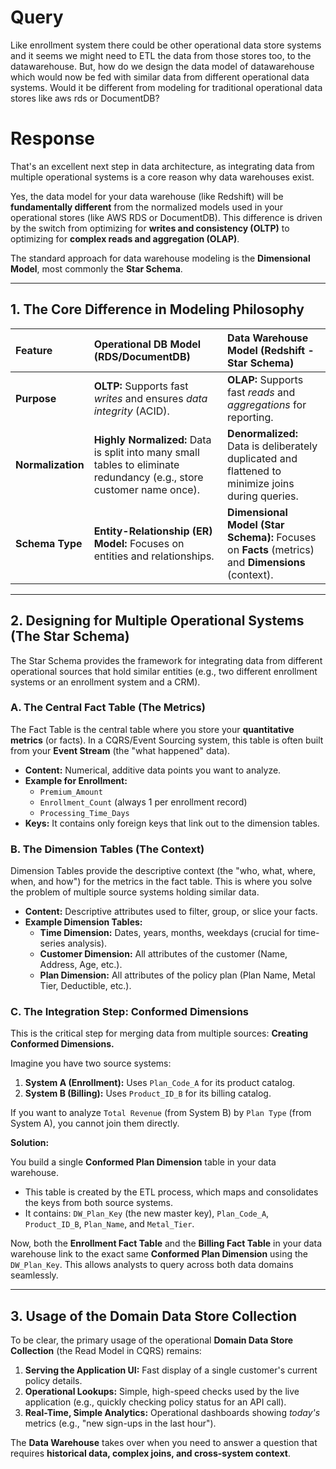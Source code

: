 # Query
Like enrollment system there could be other operational data store systems and it seems we might need to ETL the data from those stores too, to the  datawarehouse. But, how do we design the data model of datawarehouse which would now be fed with similar data from different operational data systems. Would it be different from modeling for traditional operational data stores like aws rds or DocumentDB?

# Response
That's an excellent next step in data architecture, as integrating data from multiple operational systems is a core reason why data warehouses exist.

Yes, the data model for your data warehouse (like Redshift) will be **fundamentally different** from the normalized models used in your operational stores (like AWS RDS or DocumentDB). This difference is driven by the switch from optimizing for **writes and consistency (OLTP)** to optimizing for **complex reads and aggregation (OLAP)**.

The standard approach for data warehouse modeling is the **Dimensional Model**, most commonly the **Star Schema**.

---

## 1. The Core Difference in Modeling Philosophy

| Feature | Operational DB Model (RDS/DocumentDB) | Data Warehouse Model (Redshift - Star Schema) |
| :--- | :--- | :--- |
| **Purpose** | **OLTP:** Supports fast *writes* and ensures *data integrity* (ACID). | **OLAP:** Supports fast *reads* and *aggregations* for reporting. |
| **Normalization** | **Highly Normalized:** Data is split into many small tables to eliminate redundancy (e.g., store customer name once). | **Denormalized:** Data is deliberately duplicated and flattened to minimize joins during queries. |
| **Schema Type** | **Entity-Relationship (ER) Model:** Focuses on entities and relationships. | **Dimensional Model (Star Schema):** Focuses on **Facts** (metrics) and **Dimensions** (context). |

---

## 2. Designing for Multiple Operational Systems (The Star Schema)

The Star Schema provides the framework for integrating data from different operational sources that hold similar entities (e.g., two different enrollment systems or an enrollment system and a CRM).

### A. The Central Fact Table (The Metrics)

The Fact Table is the central table where you store your **quantitative metrics** (or facts). In a CQRS/Event Sourcing system, this table is often built from your **Event Stream** (the "what happened" data).

* **Content:** Numerical, additive data points you want to analyze.
* **Example for Enrollment:**
    * `Premium_Amount`
    * `Enrollment_Count` (always 1 per enrollment record)
    * `Processing_Time_Days`
* **Keys:** It contains only foreign keys that link out to the dimension tables.

### B. The Dimension Tables (The Context)

Dimension Tables provide the descriptive context (the "who, what, where, when, and how") for the metrics in the fact table. This is where you solve the problem of multiple source systems holding similar data.

* **Content:** Descriptive attributes used to filter, group, or slice your facts.
* **Example Dimension Tables:**
    * **Time Dimension:** Dates, years, months, weekdays (crucial for time-series analysis).
    * **Customer Dimension:** All attributes of the customer (Name, Address, Age, etc.).
    * **Plan Dimension:** All attributes of the policy plan (Plan Name, Metal Tier, Deductible, etc.).

### C. The Integration Step: Conformed Dimensions

This is the critical step for merging data from multiple sources: **Creating Conformed Dimensions.**

Imagine you have two source systems:

1.  **System A (Enrollment):** Uses `Plan_Code_A` for its product catalog.
2.  **System B (Billing):** Uses `Product_ID_B` for its billing catalog.

If you want to analyze `Total Revenue` (from System B) by `Plan Type` (from System A), you cannot join them directly.

**Solution:**

You build a single **Conformed Plan Dimension** table in your data warehouse.

* This table is created by the ETL process, which maps and consolidates the keys from both source systems.
* It contains: `DW_Plan_Key` (the new master key), `Plan_Code_A`, `Product_ID_B`, `Plan_Name`, and `Metal_Tier`.

Now, both the **Enrollment Fact Table** and the **Billing Fact Table** in your data warehouse link to the exact same **Conformed Plan Dimension** using the `DW_Plan_Key`. This allows analysts to query across both data domains seamlessly.

---

## 3. Usage of the Domain Data Store Collection

To be clear, the primary usage of the operational **Domain Data Store Collection** (the Read Model in CQRS) remains:

1.  **Serving the Application UI:** Fast display of a single customer's current policy details.
2.  **Operational Lookups:** Simple, high-speed checks used by the live application (e.g., quickly checking policy status for an API call).
3.  **Real-Time, Simple Analytics:** Operational dashboards showing *today's* metrics (e.g., "new sign-ups in the last hour").

The **Data Warehouse** takes over when you need to answer a question that requires **historical data, complex joins, and cross-system context**.